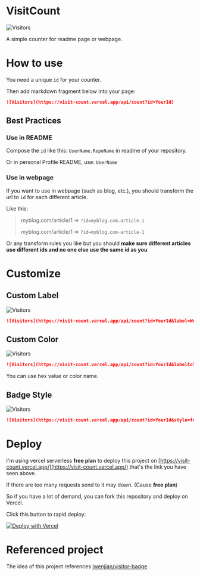 # VisitCount

![Visitors](https://visit-count.vercel.app/api/count?id=KiritaniAyaka.VisitCount)

A simple counter for readme page or webpage.

# How to use

You need a unique `id` for your counter.

Then add markdown fragment below into your page:

```md
![Visitors](https://visit-count.vercel.app/api/count?id=YourId)
```

## Best Practices

### Use in README

Compose the `id` like this: `UserName.RepoName` in readme of your repository.

Or in personal Profile README, use: `UserName`

### Use in webpage

If you want to use in webpage (such as blog, etc.), you should transform the url to `id` for each different article.

Like this:

> myblog.com/article/1  => `?id=myblog.com.article.1`
>
> myblog.com/article/1  => `?id=myblog.com-article-1`

Or any transform rules you like but you should **make sure different articles use different ids and no one else use the same id as you**

# Customize

## Custom Label

![Visitors](https://visit-count.vercel.app/api/count?id=YourId&label=Welcome)

```md
![Visitors](https://visit-count.vercel.app/api/count?id=YourId&label=Welcome)
```

## Custom Color

![Visitors](https://visit-count.vercel.app/api/count?id=YourId&labelColor=4b8bf5&color=pink)

```md
![Visitors](https://visit-count.vercel.app/api/count?id=YourId&labelColor=4b8bf5&color=pink)
```

You can use hex value or color name.

## Badge Style

![Visitors](https://visit-count.vercel.app/api/count?id=YourId&style=for-the-badge)

```md
![Visitors](https://visit-count.vercel.app/api/count?id=YourId&style=for-the-badge)
```

# Deploy

I'm using vercel serverless **free plan** to deploy this project on [https://visit-count.vercel.app/](https://visit-count.vercel.app/) that's the link you have seen above.

If there are too many requests send to it may down. (Cause **free plan**)

So if you have a lot of demand, you can fork this repository and deploy on Vercel.

Click this button to rapid deploy:

[![Deploy with Vercel](https://vercel.com/button)](https://vercel.com/new/clone?repository-url=https://github.com/KiritaniAyaka/VisitCount)

# Referenced project

The idea of this project references [jwenjian/visitor-badge](https://github.com/jwenjian/visitor-badge) .
